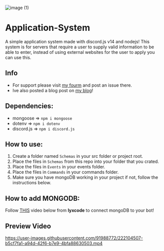 ![image (1)](https://user-images.githubusercontent.com/91988772/222099185-567a0925-cc21-4ac7-8a53-fe7798c79241.png)

# Application-System
A simple application system made with discord.js v14 and nodejs! This system is for servers that require a user to supply valid information to be able to enter, instead of using external websites for the user to apply you can use this. 

## Info
- For support please visit [my fourm](https://lunarcode.me) and post an issue there. 
- Ive also posted a blog post on [my blog](https://blog.lunartaku.codes)!

## Dependencies:
-  mongoose => `npm i mongoose`
-  dotenv => `npm i dotenv`
-  discord.js => `npm i discord.js`

## How to use:
1. Create a folder named `Schemas` in your src folder or project root.
2. Place the files in `Schemas` from this repo into your folder that you crated.
3. Place the files in `Events` in your events folder.
4. Place the files in `Commands` in your commands folder.
5. Make sure you have mongoDB working in your project if not, follow the instructions below.

## How to add MONGODB:
Follow [THIS](https://www.youtube.com/watch?v=BEkyfqlbVRw) video below from **lyxcode** to connect mongoDB to your bot!

## Preview Video

https://user-images.githubusercontent.com/91988772/222104507-b5cf7fa1-a94d-42f6-b7e9-4bfa88630503.mp4
